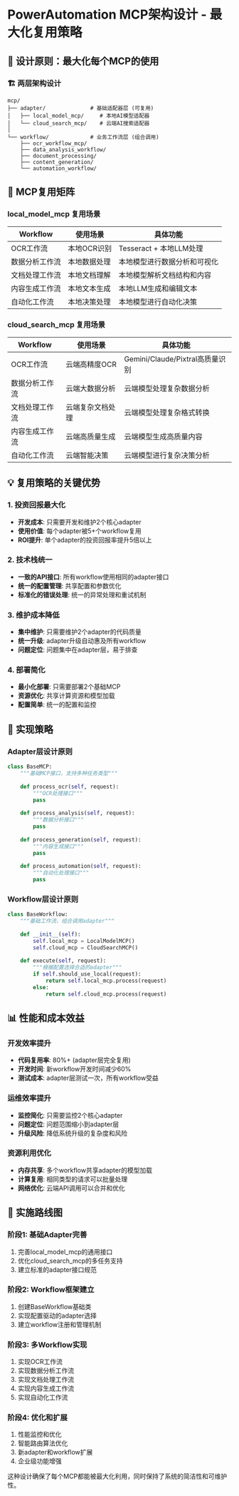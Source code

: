 # PowerAutomation MCP架构设计 - 最大化复用策略

## 🎯 设计原则：最大化每个MCP的使用

### 🏗️ 两层架构设计

```
mcp/
├── adapter/              # 基础适配器层 (可复用)
│   ├── local_model_mcp/     # 本地AI模型适配器
│   └── cloud_search_mcp/    # 云端AI搜索适配器
│
└── workflow/             # 业务工作流层 (组合调用)
    ├── ocr_workflow_mcp/
    ├── data_analysis_workflow/
    ├── document_processing/
    ├── content_generation/
    └── automation_workflow/
```

## 🔄 MCP复用矩阵

### **local_model_mcp 复用场景**

| Workflow | 使用场景 | 具体功能 |
|----------|----------|----------|
| OCR工作流 | 本地OCR识别 | Tesseract + 本地LLM处理 |
| 数据分析工作流 | 本地数据处理 | 本地模型进行数据分析和可视化 |
| 文档处理工作流 | 本地文档理解 | 本地模型解析文档结构和内容 |
| 内容生成工作流 | 本地文本生成 | 本地LLM生成和编辑文本 |
| 自动化工作流 | 本地决策处理 | 本地模型进行自动化决策 |

### **cloud_search_mcp 复用场景**

| Workflow | 使用场景 | 具体功能 |
|----------|----------|----------|
| OCR工作流 | 云端高精度OCR | Gemini/Claude/Pixtral高质量识别 |
| 数据分析工作流 | 云端大数据分析 | 云端模型处理复杂数据分析 |
| 文档处理工作流 | 云端复杂文档处理 | 云端模型处理复杂格式转换 |
| 内容生成工作流 | 云端高质量生成 | 云端模型生成高质量内容 |
| 自动化工作流 | 云端智能决策 | 云端模型进行复杂决策分析 |

## 💡 复用策略的关键优势

### **1. 投资回报最大化**
- **开发成本**: 只需要开发和维护2个核心adapter
- **使用价值**: 每个adapter被5+个workflow复用
- **ROI提升**: 单个adapter的投资回报率提升5倍以上

### **2. 技术栈统一**
- **一致的API接口**: 所有workflow使用相同的adapter接口
- **统一的配置管理**: 共享配置和参数优化
- **标准化的错误处理**: 统一的异常处理和重试机制

### **3. 维护成本降低**
- **集中维护**: 只需要维护2个adapter的代码质量
- **统一升级**: adapter升级自动惠及所有workflow
- **问题定位**: 问题集中在adapter层，易于排查

### **4. 部署简化**
- **最小化部署**: 只需要部署2个基础MCP
- **资源优化**: 共享计算资源和模型加载
- **配置简单**: 统一的配置和监控

## 🔧 实现策略

### **Adapter层设计原则**
```python
class BaseMCP:
    """基础MCP接口，支持多种任务类型"""
    
    def process_ocr(self, request):
        """OCR处理接口"""
        pass
    
    def process_analysis(self, request):
        """数据分析接口"""
        pass
    
    def process_generation(self, request):
        """内容生成接口"""
        pass
    
    def process_automation(self, request):
        """自动化处理接口"""
        pass
```

### **Workflow层设计原则**
```python
class BaseWorkflow:
    """基础工作流，组合调用adapter"""
    
    def __init__(self):
        self.local_mcp = LocalModelMCP()
        self.cloud_mcp = CloudSearchMCP()
    
    def execute(self, request):
        """根据配置选择合适的adapter"""
        if self.should_use_local(request):
            return self.local_mcp.process(request)
        else:
            return self.cloud_mcp.process(request)
```

## 📊 性能和成本效益

### **开发效率提升**
- **代码复用率**: 80%+ (adapter层完全复用)
- **开发时间**: 新workflow开发时间减少60%
- **测试成本**: adapter层测试一次，所有workflow受益

### **运维效率提升**
- **监控简化**: 只需要监控2个核心adapter
- **问题定位**: 问题范围缩小到adapter层
- **升级风险**: 降低系统升级的复杂度和风险

### **资源利用优化**
- **内存共享**: 多个workflow共享adapter的模型加载
- **计算复用**: 相同类型的请求可以批量处理
- **网络优化**: 云端API调用可以合并和优化

## 🎯 实施路线图

### **阶段1: 基础Adapter完善**
1. 完善local_model_mcp的通用接口
2. 优化cloud_search_mcp的多任务支持
3. 建立标准的adapter接口规范

### **阶段2: Workflow框架建立**
1. 创建BaseWorkflow基础类
2. 实现配置驱动的adapter选择
3. 建立workflow注册和管理机制

### **阶段3: 多Workflow实现**
1. 实现OCR工作流
2. 实现数据分析工作流
3. 实现文档处理工作流
4. 实现内容生成工作流
5. 实现自动化工作流

### **阶段4: 优化和扩展**
1. 性能监控和优化
2. 智能路由算法优化
3. 新adapter和workflow扩展
4. 企业级功能增强

这种设计确保了每个MCP都能被最大化利用，同时保持了系统的简洁性和可维护性。

